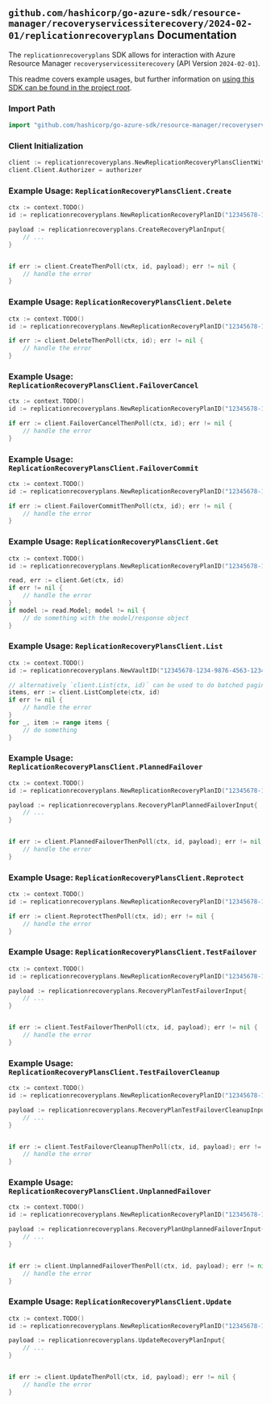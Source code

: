 
## `github.com/hashicorp/go-azure-sdk/resource-manager/recoveryservicessiterecovery/2024-02-01/replicationrecoveryplans` Documentation

The `replicationrecoveryplans` SDK allows for interaction with Azure Resource Manager `recoveryservicessiterecovery` (API Version `2024-02-01`).

This readme covers example usages, but further information on [using this SDK can be found in the project root](https://github.com/hashicorp/go-azure-sdk/tree/main/docs).

### Import Path

```go
import "github.com/hashicorp/go-azure-sdk/resource-manager/recoveryservicessiterecovery/2024-02-01/replicationrecoveryplans"
```


### Client Initialization

```go
client := replicationrecoveryplans.NewReplicationRecoveryPlansClientWithBaseURI("https://management.azure.com")
client.Client.Authorizer = authorizer
```


### Example Usage: `ReplicationRecoveryPlansClient.Create`

```go
ctx := context.TODO()
id := replicationrecoveryplans.NewReplicationRecoveryPlanID("12345678-1234-9876-4563-123456789012", "example-resource-group", "vaultName", "replicationRecoveryPlanName")

payload := replicationrecoveryplans.CreateRecoveryPlanInput{
	// ...
}


if err := client.CreateThenPoll(ctx, id, payload); err != nil {
	// handle the error
}
```


### Example Usage: `ReplicationRecoveryPlansClient.Delete`

```go
ctx := context.TODO()
id := replicationrecoveryplans.NewReplicationRecoveryPlanID("12345678-1234-9876-4563-123456789012", "example-resource-group", "vaultName", "replicationRecoveryPlanName")

if err := client.DeleteThenPoll(ctx, id); err != nil {
	// handle the error
}
```


### Example Usage: `ReplicationRecoveryPlansClient.FailoverCancel`

```go
ctx := context.TODO()
id := replicationrecoveryplans.NewReplicationRecoveryPlanID("12345678-1234-9876-4563-123456789012", "example-resource-group", "vaultName", "replicationRecoveryPlanName")

if err := client.FailoverCancelThenPoll(ctx, id); err != nil {
	// handle the error
}
```


### Example Usage: `ReplicationRecoveryPlansClient.FailoverCommit`

```go
ctx := context.TODO()
id := replicationrecoveryplans.NewReplicationRecoveryPlanID("12345678-1234-9876-4563-123456789012", "example-resource-group", "vaultName", "replicationRecoveryPlanName")

if err := client.FailoverCommitThenPoll(ctx, id); err != nil {
	// handle the error
}
```


### Example Usage: `ReplicationRecoveryPlansClient.Get`

```go
ctx := context.TODO()
id := replicationrecoveryplans.NewReplicationRecoveryPlanID("12345678-1234-9876-4563-123456789012", "example-resource-group", "vaultName", "replicationRecoveryPlanName")

read, err := client.Get(ctx, id)
if err != nil {
	// handle the error
}
if model := read.Model; model != nil {
	// do something with the model/response object
}
```


### Example Usage: `ReplicationRecoveryPlansClient.List`

```go
ctx := context.TODO()
id := replicationrecoveryplans.NewVaultID("12345678-1234-9876-4563-123456789012", "example-resource-group", "vaultName")

// alternatively `client.List(ctx, id)` can be used to do batched pagination
items, err := client.ListComplete(ctx, id)
if err != nil {
	// handle the error
}
for _, item := range items {
	// do something
}
```


### Example Usage: `ReplicationRecoveryPlansClient.PlannedFailover`

```go
ctx := context.TODO()
id := replicationrecoveryplans.NewReplicationRecoveryPlanID("12345678-1234-9876-4563-123456789012", "example-resource-group", "vaultName", "replicationRecoveryPlanName")

payload := replicationrecoveryplans.RecoveryPlanPlannedFailoverInput{
	// ...
}


if err := client.PlannedFailoverThenPoll(ctx, id, payload); err != nil {
	// handle the error
}
```


### Example Usage: `ReplicationRecoveryPlansClient.Reprotect`

```go
ctx := context.TODO()
id := replicationrecoveryplans.NewReplicationRecoveryPlanID("12345678-1234-9876-4563-123456789012", "example-resource-group", "vaultName", "replicationRecoveryPlanName")

if err := client.ReprotectThenPoll(ctx, id); err != nil {
	// handle the error
}
```


### Example Usage: `ReplicationRecoveryPlansClient.TestFailover`

```go
ctx := context.TODO()
id := replicationrecoveryplans.NewReplicationRecoveryPlanID("12345678-1234-9876-4563-123456789012", "example-resource-group", "vaultName", "replicationRecoveryPlanName")

payload := replicationrecoveryplans.RecoveryPlanTestFailoverInput{
	// ...
}


if err := client.TestFailoverThenPoll(ctx, id, payload); err != nil {
	// handle the error
}
```


### Example Usage: `ReplicationRecoveryPlansClient.TestFailoverCleanup`

```go
ctx := context.TODO()
id := replicationrecoveryplans.NewReplicationRecoveryPlanID("12345678-1234-9876-4563-123456789012", "example-resource-group", "vaultName", "replicationRecoveryPlanName")

payload := replicationrecoveryplans.RecoveryPlanTestFailoverCleanupInput{
	// ...
}


if err := client.TestFailoverCleanupThenPoll(ctx, id, payload); err != nil {
	// handle the error
}
```


### Example Usage: `ReplicationRecoveryPlansClient.UnplannedFailover`

```go
ctx := context.TODO()
id := replicationrecoveryplans.NewReplicationRecoveryPlanID("12345678-1234-9876-4563-123456789012", "example-resource-group", "vaultName", "replicationRecoveryPlanName")

payload := replicationrecoveryplans.RecoveryPlanUnplannedFailoverInput{
	// ...
}


if err := client.UnplannedFailoverThenPoll(ctx, id, payload); err != nil {
	// handle the error
}
```


### Example Usage: `ReplicationRecoveryPlansClient.Update`

```go
ctx := context.TODO()
id := replicationrecoveryplans.NewReplicationRecoveryPlanID("12345678-1234-9876-4563-123456789012", "example-resource-group", "vaultName", "replicationRecoveryPlanName")

payload := replicationrecoveryplans.UpdateRecoveryPlanInput{
	// ...
}


if err := client.UpdateThenPoll(ctx, id, payload); err != nil {
	// handle the error
}
```
